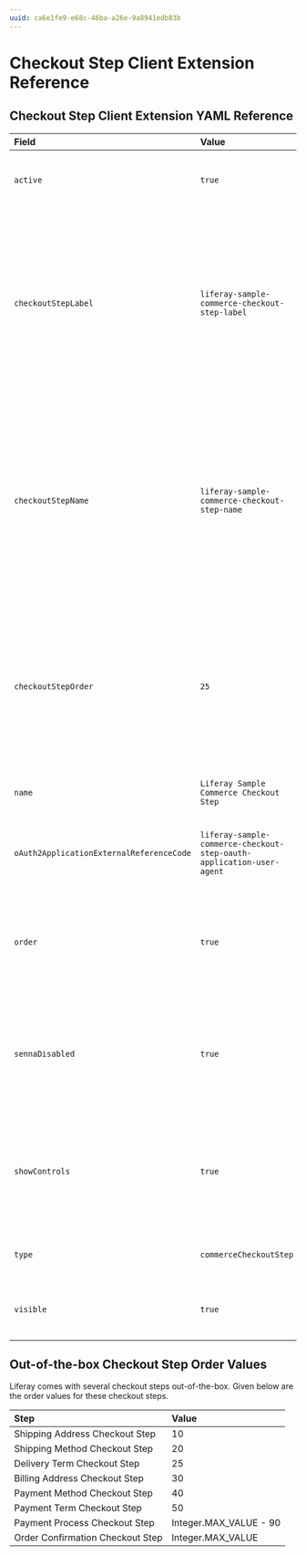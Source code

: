 ```yaml
---
uuid: ca6e1fe9-e68c-46ba-a26e-9a8941edb83b
---
```

# Checkout Step Client Extension Reference

## Checkout Step Client Extension YAML Reference

| Field                                    | Value                                                                | Description                                                                                                                                                                                                                                                          |
| :--------------------------------------- | :------------------------------------------------------------------- | :------------------------------------------------------------------------------------------------------------------------------------------------------------------------------------------------------------------------------------------------------------------- |
| `active`                                 | `true`                                                               | Specifies that the checkout step is active.                                                                                                                                                                                                                          |
| `checkoutStepLabel`                      | `liferay-sample-commerce-checkout-step-label`                        | Specifies the label of the checkout step. See [Changing Translations with Language Override](https://learn.liferay.com/w/dxp/system-administration/configuring-liferay/changing-translations-with-language-override) to learn more about adding localized keys and values.                       |
| `checkoutStepName`                       | `liferay-sample-commerce-checkout-step-name`                         | Specifies the name of the checkout step that appears in the UI. See [Changing Translations with Language Override](https://learn.liferay.com/w/dxp/system-administration/configuring-liferay/changing-translations-with-language-override) to learn more about adding localized keys and values. |
| `checkoutStepOrder`                      | `25`                                                                 | Specifies the order of the checkout step. The order determines the placement of the new step among other checkout steps.                                                                                                                                             |
| `name`                                   | `Liferay Sample Commerce Checkout Step`                              | Specifies the name of the client extension.                                                                                                                                                                                                                          |
| `oAuth2ApplicationExternalReferenceCode` | `liferay-sample-commerce-checkout-step-oauth-application-user-agent` | Specifies the unique reference code of the OAuth 2 agent.                                                                                                                                                                                                            |
| `order`                                  | `true`                                                               | Specifies whether the checkout step must use an order to display in between other steps.                                                                                                                                                                             |
| `sennaDisabled`                          | `true`                                                               | Specifies whether Senna.js is disabled. You must set this to true for a checkout step client extension.                                                                                                                                                              |
| `showControls`                           | `true`                                                               | Specifies whether the options to go forward and backward appear for the new checkout step.                                                                                                                                                                               |
| `type`                                   | `commerceCheckoutStep`                                               | Specifies the type of the client extension.                                                                                                                                                                                                                          |
| `visible`                                | `true`                                                               | Specifies the visibility of the new checkout step.                                                                                                                                                                                                                       |

## Out-of-the-box Checkout Step Order Values

Liferay comes with several checkout steps out-of-the-box. Given below are the order values for these checkout steps.

| Step                             | Value                  |
| :------------------------------- | :--------------------- |
| Shipping Address Checkout Step   | 10                     |
| Shipping Method Checkout Step    | 20                     |
| Delivery Term Checkout Step      | 25                     |
| Billing Address Checkout Step    | 30                     |
| Payment Method Checkout Step     | 40                     |
| Payment Term Checkout Step       | 50                     |
| Payment Process Checkout Step    | Integer.MAX_VALUE - 90 |
| Order Confirmation Checkout Step | Integer.MAX_VALUE      |